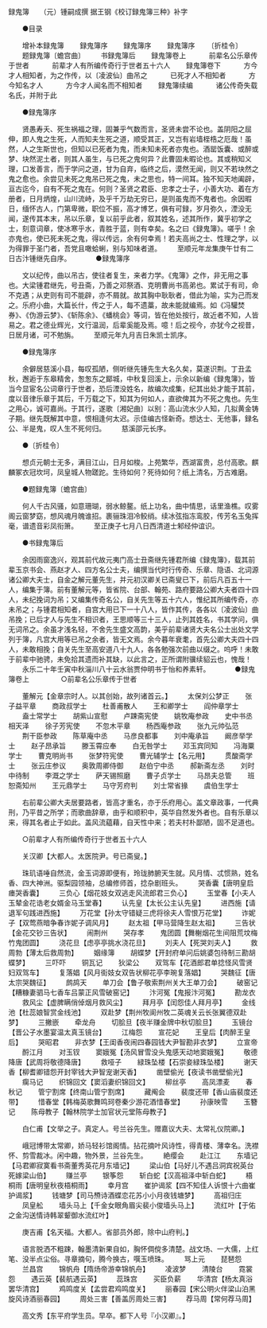 <!-- { "loadSidebar": true } -->
録鬼簿　　（元）锺嗣成撰
据王钢《校订録鬼簿三种》补字

　　●目录

　　增补本録鬼簿
　　録鬼簿序
　　録鬼簿序
　　録鬼簿序
　　〔折桂令〕
　　题録鬼簿〔蟾宫曲〕
　　书録鬼簿后
　　録鬼簿卷上
　　　前辈名公乐章传于世者
　　　前辈才人有所编传奇行于世者五十六人
　　録鬼簿卷下
　　　方今才人相知者，为之作传，以〔凌波仙〕曲吊之
　　　已死才人不相知者
　　　方今知名才人
　　　方今才人闻名而不相知者
　　録鬼簿续编
　　　诸公传奇失载名氏，并附于此

　　●録鬼簿序

　　贤愚寿夭、死生祸福之理，固兼乎气数而言，圣贤未尝不论也。盖阴阳之屈伸，即人鬼之生死，人而知夫生死之道，顺受其正，又岂有岩墙桎梏之厄哉！虽然，人之生斯世也，但知以已死者为鬼，而未知未死者亦鬼也。酒罂饭囊、或醉或梦、块然泥土者，则其人虽生，与已死之鬼何异？此曹固未暇论也。其或稍知义理，口发善言，而于学问之道，甘为自弃，临终之后，漠然无闻，则又不若块然之鬼之愈也。余尝见未死之鬼吊已死之鬼，未之思也，特一间耳。独不知天地阖辟，亘古迄今，自有不死之鬼在。何则？圣贤之君臣、忠孝之士子，小善大功、着在方册者，日月炳煌，山川流峙，及乎千万劫无穷已，是则虽鬼而不鬼者也。余因暇日，缅怀古人，门第卑微，职位不振，高才博艺，俱有可録，岁月弥久，湮没无闻，遂传其本末，吊以乐章，复以前乎此者，叙其姓名，述其所作，冀乎初学之士，刻意词章，使冰寒乎水，青胜于蓝，则有幸矣。名之曰《録鬼簿》。嗟乎！余亦鬼也，使已死未死之鬼，得以传远，余有何幸焉！若夫高尚之士、性理之学，以为得罪于圣门者，吾党且噉蛤蜊，别与知味者道。
　　至顺元年龙集庚午廿有二日古汴锺继先自序。
　
　　●録鬼簿序

　　文以纪传，曲以吊古，使往者复生，来者力学。《鬼簿》之作，非无用之事也。大梁锺君继先，号丑斋，乃善之邓祭酒、克明曹尚书高弟也。累试于有司，命不克遇；从吏则有司不能辟，亦不屑就。故其胸中耿耿者，借此为喻，实为己而发之。乐府小曲，大篇长什，传之于人，每不遗藁，故未能就编焉。如《冯驩焚券》、《伪游云梦》、《斩陈余》、《蟠桃会》等词，皆在他处按行，故近者不知，人皆易之。君之德业辉光，文行温润，后辈奚能及焉。噫！后之视今，亦犹今之视昔，日居月诸，可不勉旃。
　　至顺元年九月吉日朱凯士凯序。

　　●録鬼簿序

　　余僻居慈溪小县，每叹孤陋，侧听继先锺先生大名久矣，莫遂识荆。丁丑孟秋，邂逅于东皋精舍，怱怱东之鄮城，中秋复回溪上，示余以新编《録鬼簿》，皆当今显宦名公词章行于世者，恐后湮没姓名，故编次成集，纪其出处才能于其前，度以音律乐章于其后，千万载之下，知其为何如人，直欲俾其为不死之鬼也。先生之用心，诚可嘉尚。于其行，遂歌〔湘妃曲〕以别：高山流水少人知，几拟黄金铸子期。继先既解其中意，恨相逢何太迟。示佳编古怪新奇。想达士、无他事，録名公、半是鬼，叹人生不死何归。
　　慈溪邵元长序。

　　●〔折桂令〕

　　想贞元朝士无多，满目江山，日月如梭。上苑繁华，西湖富贵，总付高歌。麒麟冢衣冠坎坷，凤皇城人物蹉跎。生待如何？死待如何？纸上清名，万古难磨。

　　●题録鬼簿〔蟾宫曲〕

　　何人千古风骚，如意珊瑚，弱水鲸鳌。纸上功名，曲中情思，话里渔樵。叹雾阁云窗梦窈，想风魂月魄谁招。裹骊珠泪冷鲛绡。续冰弦指冻鸾胶，传芳名玉兔挥毫，谱遗音彩凤衔箫。
　　至正庚子七月八日西清道士邾经仲谊识。

　　●书録鬼簿后

　　余因雨窗逸兴，观其前代故元夷门高士丑斋继先锺君所编《録鬼簿》，载其前辈玉京书会、燕赵才人、四方名公士夫，编撰当代时行传奇、乐章、隐语、北词源诸公卿大夫士，自金之解元董先生，并元初汉卿关已斋叟已下，前后凡百五十一人，编集于簿。前有董解元等，皆省院、台部、翰苑、路府要路公卿大夫者四十四人，未纪挽词为吊；又编集传奇名公，自关先生等五十六人，惟纪其所编传奇，亦未吊之；与锺君相知者，自宫大用已下一十八人，皆作其传，各各以〔凌波仙〕曲吊挽；已后才人与先生不相识者，王思顺等三十三人，止列其姓名，书其学问，俱无词吊之。余虽才浅名轻，不舍先生盛文高韵，美乎前辈诸贤大夫名公士出处文学列于簿，凡宫大用等已吊之余者，皆无文焉。余今暮年衰耄，首先公卿大夫四十四人，未敢相挽；自关先生至高安道八十九人，各各勉强次前曲以缀之。呜呼！未敢于前辈中驰骋，未免拾其遗而补其缺，以此言之，正所谓附骥续貂云也，愧哉！
　　永乐二十年壬寅中秋淄川八十云水翁贾仲明书于怡和养素轩。
　
　　●録鬼簿卷上
　　
　　○前辈名公乐章传于世者

　　董解元【金章宗时人。以其创始，故列诸首云。】
　　太保刘公梦正
　　张子益平章
　　商政叔学士
　　杜善甫散人
　　王和卿学士
　　阎仲章学士
　　盍士常学士
　　胡紫山宣慰
　　卢踈斋宪使
　　姚牧庵参政
　　史中书丞相天泽
　　徐子芳宪使
　　不忽木平章
　　杨西庵参政
　　张九元帅弘范
　　荆干臣参政
　　陈草庵中丞
　　马彦良都事
　　刘中庵承旨
　　阚彦举学士
　　赵子昂承旨
　　滕玉霄应奉
　　白无咎学士
　　邓玉宾同知
　　冯海粟学士
　　曹克明尚书
　　张梦符宪使
　　曹光辅学士【名元用】
　　贯酸斋学士
　　张云庄参议
　　奥敦周卿侍御
　　赵伯宁中丞
　　郝新斋左丞
　　刘时中待制
　　李溉之学士
　　萨天锡照磨
　　曹子贞学士
　　马昂夫总管
　　班恕斋知州
　　王元鼎学士
　　马守芳府判
　　刘士常省掾
　　虞伯生学士

　　右前辈公卿大夫居要路者，皆高才重名，亦于乐府用心。盖文章政事，一代典刑，乃平昔之所学；而歌曲辞章，由乎和顺积中，英华自然发外者也。自有乐章以来，得其名者止于如此。盖风流藴藉，自天性中来；若夫村朴鄙陋，固不足道也。

　　○前辈才人有所编传奇行于世者五十六人

　　关汉卿【大都人。太医院尹。号已斋叟。】

　　珠玑语唾自然流，金玉词源即便有，玲珑肺腑天生就。风月情、忒惯熟，姓名香、四大神洲。驱梨园领袖，总编修师首，捻杂剧班头。
　　哭香囊【唐明皇启瘗哭香囊】
　　三负心【烟花妓女双逃走风流郎君三负心】
　　玉堂春【小夫人玉辇金花诰老女婿金马玉堂春】
　　认先皇【太长公主认先皇】
　　进西施【请退军句践进西施】
　　万花堂【孙太守错疑三虎将徐夫人雪恨万花堂】
　　诈妮子【双莺燕暗争春诈妮子调风月】
　　赵太祖【甲马营降生赵太祖】
　　三告状【金花交钞三告状】
　　闹荆州
　　哭存孝
　　鬼团圆【舞榭烟花生间阻荒坟梅竹鬼团圆】
　　浇花旦【虑亭亭挑水浇花旦】
　　刘夫人【死哭刘夫人】
　　救周勃【薄太后救周勃】
　　姻缘簿
　　胡蝶梦【开封府单问后姚婆包待制三勘胡蝶梦】
　　三吓吓
　　铜瓦记
　　狄梁公
　　双驾车【花酒郎君单捻怪风雪贤妇双驾车】
　　复落娼【风月街妓女双告状柳花亭李琬复落娼】
　　哭魏征【唐太宗哭魏征】
　　鹧鸪天
　　单刀会【鲁子敬索荆州关大王单刀会】
　　破窑记【糟糠妻驷马七香车吕蒙正风雪破窑记】
　　汴河冤【鬼报汴河冤】
　　勘龙衣
　　救风尘【虚脾瞒俏倬烟月救风尘】
　　拜月亭【闰怨佳人拜月亭】
　　金线池【杜蕊娘智赏金线池】
　　双赴梦【荆州牧阆州牧二英魂关云长张翼德双赴梦】
　　三撇嵌
　　牵龙舟
　　切脍旦【夜半赚金牌中秋切脍旦】
　　玉镜台【晋公子水墨宴温太真玉镜台】
　　江梅怨
　　宣花妃
　　王皇后【肉醉王皇后】
　　哭昭君
　　非衣梦【王闺香夜闹四春园钱大尹智勘非衣梦】
　　立宣帝
　　酹江月
　　对玉钗
　　窦娥冤【汤风冒雪没头鬼感天动地窦娥冤】
　　敬德降唐【武周将敬德降唐】
　　救哑子
　　緑珠坠楼【石崇妾緑珠坠楼】
　　谢天香【柳耆卿错怨开封宰钱大尹智宠谢天香】
　　凿壁偷光【夜读书凿壁偷光】
　　瘸马记
　　织锦回文【窦滔妻织锦回文】
　　柳丝亭
　　高凤漂麦
　　春秋记
　　管宁割席【终南山管宁割席】
　　藏阄会
　　裴度还带【香山庙裴度还带】
　　惜春堂【韩梅英歌舞鸣珂卷秦少游花酒惜春堂】
　　孙康映雪
　　玉簪记
　　陈母教子【翰林院学士加官状元堂陈母教子】

　　白仁甫【文举之子。真定人。号兰谷先生。赠嘉议大夫、太常礼仪院卿。】

　　峨冠博带太常卿，娇马轻衫馆阁情。拈花摘叶风诗性，得青楼、薄幸名。洗襟怀、剪雪裁冰。闲中趣，物外景，兰谷先生。
　　絶缨会
　　赴江江
　　东墙记【马君卿寂寞看书斋董秀英花月东墙记】
　　梁山伯【马好儿不遇吕洞宾祝英台死嫁梁山伯】
　　赚兰亭
　　银筝怨
　　斩白蛇【汉高祖泽中斩白蛇】
　　梧桐雨【唐明皇秋夜梧桐雨】
　　幸月宫
　　崔护谒浆【四不知佳人诉恨十六曲崔护谒浆】
　　钱塘梦【司马槱诗酒蝶恋花苏小小月夜钱塘梦】
　　高祖归庄
　　凤皇舩
　　墙头马上【千金女眼角眉尖裴小俊墙头马上】
　　流红叶【于佑之金沟送情诗韩翠颦御水流红叶】

　　庚吉甫【名天福。大都人。省部员外郎，除中山府判。】

　　语言脱洒不粗踈，翰墨清新果自如，胸怀倜傥多清楚。战文场、一大儒，上红笔、没半点尘俗。寻章摘句，腾今换古，噀玉喷珠。
　　骂上元
　　琵琶怨
　　兰昌宫
　　锦帆舟【隋炀帝游幸锦帆舟】
　　凌波梦
　　清陵台
　　霓裳怨
　　遇云英【裴航遇云英】
　　蕊珠宫
　　买臣负薪
　　华清宫【杨太真浴罢华清宫】
　　鸡鸣度关【孟尝君鸡鸣度关】
　　丽春园【宋公明火伴梁山泊黑旋风诗酒丽春园】
　　周处三害【善盖厉周处三害】
　　荐马周【常何荐马周】

　　高文秀【东平府学生员。早卒。都下人号『小汉卿』。】

